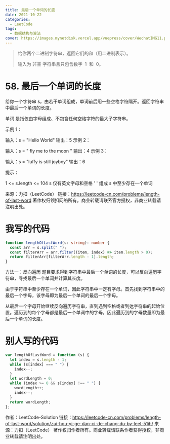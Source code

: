```yaml
---
title: 最后一个单词的长度
date: 2021-10-22
categories:
  - LeetCode
tags:
  - 数据结构与算法
cover: https://images.mynetdisk.vercel.app/vuepress/cover/WechatIMG11.png
---
```


> 给你两个二进制字符串，返回它们的和（用二进制表示）。
>
> 输入为 非空 字符串且只包含数字  1  和  0。

<!-- more -->

# 58. 最后一个单词的长度

给你一个字符串 s，由若干单词组成，单词前后用一些空格字符隔开。返回字符串中最后一个单词的长度。

单词 是指仅由字母组成、不包含任何空格字符的最大子字符串。

示例 1：

输入：s = "Hello World"
输出：5
示例 2：

输入：s = " fly me to the moon "
输出：4
示例 3：

输入：s = "luffy is still joyboy"
输出：6

提示：

1 <= s.length <= 104
s 仅有英文字母和空格 ' ' 组成
s 中至少存在一个单词

来源：力扣（LeetCode）
链接：https://leetcode-cn.com/problems/length-of-last-word
著作权归领扣网络所有。商业转载请联系官方授权，非商业转载请注明出处。

# 我写的代码

```ts
function lengthOfLastWord(s: string): number {
  const arr = s.split(" ");
  const filterArr = arr.filter((item, index) => item.length > 0);
  return filterArr[filterArr.length - 1].length;
}
```

方法一：反向遍历
题目要求得到字符串中最后一个单词的长度，可以反向遍历字符串，寻找最后一个单词并计算其长度。

由于字符串中至少存在一个单词，因此字符串中一定有字母。首先找到字符串中的最后一个字母，该字母即为最后一个单词的最后一个字母。

从最后一个字母开始继续反向遍历字符串，直到遇到空格或者到达字符串的起始位置。遍历到的每个字母都是最后一个单词中的字母，因此遍历到的字母数量即为最后一个单词的长度。

# 别人写的代码

```js
var lengthOfLastWord = function (s) {
  let index = s.length - 1;
  while (s[index] === " ") {
    index--;
  }
  let wordLength = 0;
  while (index >= 0 && s[index] !== " ") {
    wordLength++;
    index--;
  }
  return wordLength;
};
```

作者：LeetCode-Solution
链接：https://leetcode-cn.com/problems/length-of-last-word/solution/zui-hou-yi-ge-dan-ci-de-chang-du-by-leet-51ih/
来源：力扣（LeetCode）
著作权归作者所有。商业转载请联系作者获得授权，非商业转载请注明出处。
